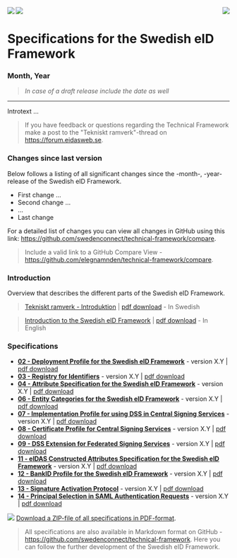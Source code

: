 <p>
<img align="left" src="img/sweden-connect.png"></img>
<img align="right" src="img/digg_centered.png"></img>
</div>
</p>
<p>
<img align="center" src="img/transparent.png"></img>
</p>

# Specifications for the Swedish eID Framework

### Month, Year

> *In case of a draft release include the date as well*

---

Introtext ...

> If you have feedback or questions regarding the Technical Framework make a post to the "Tekniskt ramverk"-thread on <https://forum.eidasweb.se>.


### Changes since last version

Below follows a listing of all significant changes since the -month-, -year- release of the Swedish eID Framework.

* First change ...
* Second change ...
* ...
* Last change

For a detailed list of changes you can view all changes in GitHub using this link: <https://github.com/swedenconnect/technical-framework/compare>.
> Include a valid link to a GitHub Compare View - https://github.com/elegnamnden/technical-framework/compare.

### Introduction

Overview that describes the different parts of the Swedish eID Framework.

> [Tekniskt ramverk - Introduktion](00_-_Tekniskt_ramverk_-_Introduktion.html) \| [pdf download](pdf/00_-_Tekniskt_ramverk_-_Introduktion.pdf) - In Swedish

> [Introduction to the Swedish eID Framework](00_-_Swedish_eID_Framework_-_Introduction.html) \| [pdf download](pdf/00_-_Swedish_eID_Framework_-_Introduction.pdf) - In English

### Specifications

* [**02 - Deployment Profile for the Swedish eID Framework**](02_-_Deployment_Profile_for_the_Swedish_eID_Framework.html) - version X.Y \| [pdf download](pdf/602_-_Deployment_Profile_for_the_Swedish_eID_Framework.pdf)
* [**03 - Registry for Identifiers**](03_-_Registry_for_Identifiers.html) - version X.Y \| [pdf download](pdf/03_-_Registry_for_Identifiers.pdf)
* [**04 - Attribute Specification for the Swedish eID Framework**](04_-_Attribute_Specification_for_the_Swedish_eID_Framework.html) - version X.Y \| [pdf download](pdf/04_-_Attribute_Specification_for_the_Swedish_eID_Framework.pdf)
* [**06 - Entity Categories for the Swedish eID Framework**](06_-_Entity_Categories_for_the_Swedish_eID_Framework.html) - version X.Y \| [pdf download](pdf/06_-_Entity_Categories_for_the_Swedish_eID_Framework.pdf)
* [**07 - Implementation Profile for using DSS in Central Signing Services**](07_-_Implementation_Profile_for_using_DSS_in_Central_Signing_Services.html) - version X.Y \| [pdf download](pdf/07_-_Implementation_Profile_for_using_DSS_in_Central_Signing_Services.pdf)
* [**08 - Certificate Profile for Central Signing Services**](08_-_Certificate_Profile_for_Central_Signing_Services.html) - version X.Y \| [pdf download](pdf/08_-_Certificate_Profile_for_Central_Signing_Services.pdf)
* [**09 - DSS Extension for Federated Signing Services**](09_-_DSS_Extension_for_Federated_Signing_Services.html) - version X.Y \| [pdf download](pdf/09_-_DSS_Extension_for_Federated_Signing_Services.pdf)
* [**11 - eIDAS Constructed Attributes Specification for the Swedish eID Framework**](11_-_eIDAS_Constructed_Attributes_Specification_for_the_Swedish_eID_Framework.html) - version X.Y \| [pdf download](pdf/11_-_eIDAS_Constructed_Attributes_Specification_for_the_Swedish_eID_Framework.pdf)
* [**12 - BankID Profile for the Swedish eID Framework**](12_-_BankID_Profile_for_the_Swedish_eID_Framework.html) - version X.Y \| [pdf download](pdf/12_-_BankID_Profile_for_the_Swedish_eID_Framework.pdf)
* [**13 - Signature Activation Protocol**](13_-_Signature_Activation_Protocol.html) - version X.Y \| [pdf download](pdf/13_-_Signature_Activation_Protocol.pdf)
* [**14 - Principal Selection in SAML Authentication Requests**](14_-_Principal_Selection_in_SAML_Authentication_Requests.html) - version X.Y \| [pdf download](pdf/14_-_Principal_Selection_in_SAML_Authentication_Requests.pdf)

<a href="pdf/swe-eid-specifications.zip"><img src="img/pdf.png" /></a> [Download a ZIP-file of all specifications in PDF-format](pdf/swe-eid-specifications.zip).

> All specifications are also available in Markdown format on GitHub - <https://github.com/swedenconnect/technical-framework>. Here you can follow the further development of the Swedish eID Framework.

